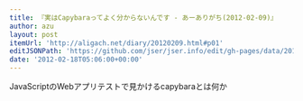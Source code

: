 ```yaml
---
title: 『実はCapybaraってよく分からないんです - あーありがち(2012-02-09)』
author: azu
layout: post
itemUrl: 'http://aligach.net/diary/20120209.html#p01'
editJSONPath: 'https://github.com/jser/jser.info/edit/gh-pages/data/2012/02/index.json'
date: '2012-02-18T05:06:00+00:00'
---
```

JavaScriptのWebアプリテストで見かけるcapybaraとは何か

